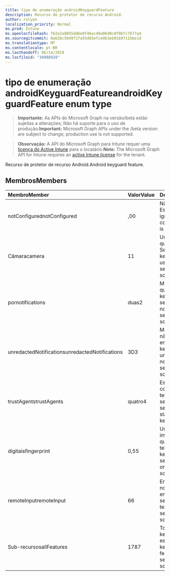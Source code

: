 ```yaml
---
title: tipo de enumeração androidKeyguardFeature
description: Recurso de protetor de recurso Android.
author: rolyon
localization_priority: Normal
ms.prod: Intune
ms.openlocfilehash: f62e2a8055dd6e8f46ac40a06d0c8f0bfc7677ad
ms.sourcegitcommit: 0a62bc5849f27a55d83efce9b3eb01b9711bbe1d
ms.translationtype: MT
ms.contentlocale: pt-BR
ms.lasthandoff: 06/14/2019
ms.locfileid: "34988928"
---
```

# <a name="androidkeyguardfeature-enum-type"></a><span data-ttu-id="8a728-103">tipo de enumeração androidKeyguardFeature</span><span class="sxs-lookup"><span data-stu-id="8a728-103">androidKeyguardFeature enum type</span></span>

> <span data-ttu-id="8a728-104">**Importante:** As APIs do Microsoft Graph na versão/beta estão sujeitas a alterações; Não há suporte para o uso de produção.</span><span class="sxs-lookup"><span data-stu-id="8a728-104">**Important:** Microsoft Graph APIs under the /beta version are subject to change; production use is not supported.</span></span>

> <span data-ttu-id="8a728-105">**Observação:** A API do Microsoft Graph para Intune requer uma [licença do Active Intune](https://go.microsoft.com/fwlink/?linkid=839381) para o locatário.</span><span class="sxs-lookup"><span data-stu-id="8a728-105">**Note:** The Microsoft Graph API for Intune requires an [active Intune license](https://go.microsoft.com/fwlink/?linkid=839381) for the tenant.</span></span>

<span data-ttu-id="8a728-106">Recurso de protetor de recurso Android.</span><span class="sxs-lookup"><span data-stu-id="8a728-106">Android keyguard feature.</span></span>

## <a name="members"></a><span data-ttu-id="8a728-107">Membros</span><span class="sxs-lookup"><span data-stu-id="8a728-107">Members</span></span>
|<span data-ttu-id="8a728-108">Membro</span><span class="sxs-lookup"><span data-stu-id="8a728-108">Member</span></span>|<span data-ttu-id="8a728-109">Valor</span><span class="sxs-lookup"><span data-stu-id="8a728-109">Value</span></span>|<span data-ttu-id="8a728-110">Descrição</span><span class="sxs-lookup"><span data-stu-id="8a728-110">Description</span></span>|
|:---|:---|:---|
|<span data-ttu-id="8a728-111">notConfigured</span><span class="sxs-lookup"><span data-stu-id="8a728-111">notConfigured</span></span>|<span data-ttu-id="8a728-112">,0</span><span class="sxs-lookup"><span data-stu-id="8a728-112">0</span></span>|<span data-ttu-id="8a728-113">Não configurado; Esse valor é ignorado.</span><span class="sxs-lookup"><span data-stu-id="8a728-113">Not configured; this value is ignored.</span></span>|
|<span data-ttu-id="8a728-114">Câmara</span><span class="sxs-lookup"><span data-stu-id="8a728-114">camera</span></span>|<span data-ttu-id="8a728-115">1</span><span class="sxs-lookup"><span data-stu-id="8a728-115">1</span></span>|<span data-ttu-id="8a728-116">Uso da câmera quando em telas do Secure keyguard.</span><span class="sxs-lookup"><span data-stu-id="8a728-116">Camera usage when on secure keyguard screens.</span></span>|
|<span data-ttu-id="8a728-117">por</span><span class="sxs-lookup"><span data-stu-id="8a728-117">notifications</span></span>|<span data-ttu-id="8a728-118">duas</span><span class="sxs-lookup"><span data-stu-id="8a728-118">2</span></span>|<span data-ttu-id="8a728-119">Mostrar notificações quando em telas do keyguard seguras.</span><span class="sxs-lookup"><span data-stu-id="8a728-119">Showing notifications when on secure keyguard screens.</span></span>|
|<span data-ttu-id="8a728-120">unredactedNotifications</span><span class="sxs-lookup"><span data-stu-id="8a728-120">unredactedNotifications</span></span>|<span data-ttu-id="8a728-121">3D</span><span class="sxs-lookup"><span data-stu-id="8a728-121">3</span></span>|<span data-ttu-id="8a728-122">Mostrar notificações não redigidas quando em telas do Secure keyguard.</span><span class="sxs-lookup"><span data-stu-id="8a728-122">Showing unredacted notifications when on secure keyguard screens.</span></span>|
|<span data-ttu-id="8a728-123">trustAgents</span><span class="sxs-lookup"><span data-stu-id="8a728-123">trustAgents</span></span>|<span data-ttu-id="8a728-124">quatro</span><span class="sxs-lookup"><span data-stu-id="8a728-124">4</span></span>|<span data-ttu-id="8a728-125">Estado do agente de confiança quando em telas de proteção de segurança seguras.</span><span class="sxs-lookup"><span data-stu-id="8a728-125">Trust agent state when on secure keyguard screens.</span></span>|
|<span data-ttu-id="8a728-126">digitais</span><span class="sxs-lookup"><span data-stu-id="8a728-126">fingerprint</span></span>|<span data-ttu-id="8a728-127">0,5</span><span class="sxs-lookup"><span data-stu-id="8a728-127">5</span></span>|<span data-ttu-id="8a728-128">Uso do sensor de impressão digital quando estiver em telas do Secure keyguard.</span><span class="sxs-lookup"><span data-stu-id="8a728-128">Fingerprint sensor usage when on secure keyguard screens.</span></span>|
|<span data-ttu-id="8a728-129">remoteInput</span><span class="sxs-lookup"><span data-stu-id="8a728-129">remoteInput</span></span>|<span data-ttu-id="8a728-130">6</span><span class="sxs-lookup"><span data-stu-id="8a728-130">6</span></span>|<span data-ttu-id="8a728-131">Entrada de texto de notificação quando em telas de keyguard seguras.</span><span class="sxs-lookup"><span data-stu-id="8a728-131">Notification text entry when on secure keyguard screens.</span></span>|
|<span data-ttu-id="8a728-132">Sub-recursos</span><span class="sxs-lookup"><span data-stu-id="8a728-132">allFeatures</span></span>|<span data-ttu-id="8a728-133">178</span><span class="sxs-lookup"><span data-stu-id="8a728-133">7</span></span>|<span data-ttu-id="8a728-134">Todos os recursos de keyguard quando estão no Secure keyguard.</span><span class="sxs-lookup"><span data-stu-id="8a728-134">All keyguard features when on secure keyguard screens.</span></span>|





